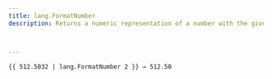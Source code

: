 ```yaml
---
title: lang.FormatNumber
description: Returns a numeric representation of a number with the given precision for the current language and region.



---
```


```go-html-template
{{ 512.5032 | lang.FormatNumber 2 }} → 512.50
```


